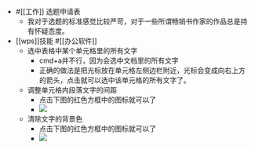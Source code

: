 - #[[工作]] 选题申请表
    - 我对于选题的标准感觉比较严苛，对于一些所谓畅销书作家的作品总是持有怀疑态度。
- [[wps]]技能  #[[办公软件]]
    - 选中表格中某个单元格里的所有文字
        - cmd+a并不行，因为会选中文档里的所有文字
        - 正确的做法是把光标放在单元格左侧边栏附近，光标会变成向右上方的箭头，点击就可以选中该单元格的所有文字了。
    - 调整单元格内段落文字的间距
        - 点击下图的红色方框中的图标就可以了
        - ![](https://firebasestorage.googleapis.com/v0/b/firescript-577a2.appspot.com/o/imgs%2Fapp%2Fxinyiheng%2FmaI64YDHx9.png?alt=media&token=d2d41384-0c5a-4f33-ada5-805846deeac7)
    - 清除文字的背景色
        - 点击下图的红色方框中的图标就可以了
        - ![](https://firebasestorage.googleapis.com/v0/b/firescript-577a2.appspot.com/o/imgs%2Fapp%2Fxinyiheng%2Fehf2pHISM8.png?alt=media&token=2cb7b075-4baf-43c4-bcc8-cd9cc27d623d)
